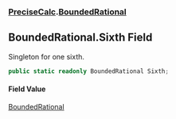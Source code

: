 ### [PreciseCalc](PreciseCalc.md 'PreciseCalc').[BoundedRational](PreciseCalc.BoundedRational.md 'PreciseCalc.BoundedRational')

## BoundedRational.Sixth Field

Singleton for one sixth.

```csharp
public static readonly BoundedRational Sixth;
```

#### Field Value
[BoundedRational](PreciseCalc.BoundedRational.md 'PreciseCalc.BoundedRational')
